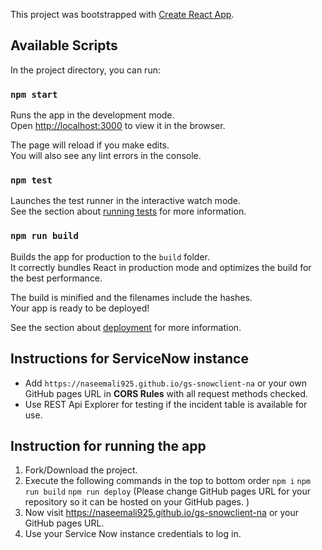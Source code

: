 This project was bootstrapped with [Create React App](https://github.com/facebook/create-react-app).

## Available Scripts

In the project directory, you can run:

### `npm start`

Runs the app in the development mode.<br />
Open [http://localhost:3000](http://localhost:3000) to view it in the browser.

The page will reload if you make edits.<br />
You will also see any lint errors in the console.

### `npm test`

Launches the test runner in the interactive watch mode.<br />
See the section about [running tests](https://facebook.github.io/create-react-app/docs/running-tests) for more information.

### `npm run build`

Builds the app for production to the `build` folder.<br />
It correctly bundles React in production mode and optimizes the build for the best performance.

The build is minified and the filenames include the hashes.<br />
Your app is ready to be deployed!

See the section about [deployment](https://facebook.github.io/create-react-app/docs/deployment) for more information.

## Instructions for ServiceNow instance
- Add `https://naseemali925.github.io/gs-snowclient-na` or your own GitHub pages URL in **CORS Rules** with all request methods checked.
- Use REST Api Explorer for testing if the incident table is available for use.

## Instruction for running the app
1. Fork/Download the project.
2. Execute the following commands in the top to bottom order
`npm i`
`npm run build`
`npm run deploy` 
(Please change GitHub pages URL for your repository so it can be hosted on your GitHub pages. )
3. Now visit https://naseemali925.github.io/gs-snowclient-na or your GitHub pages URL.
4. Use your Service Now instance credentials to log in.
